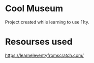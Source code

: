 # Cool Museum

Project created while learning to use 11ty.

# Resourses used

https://learneleventyfromscratch.com/
